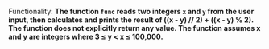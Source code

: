 Functionality: **The function `func` reads two integers `x` and `y` from the user input, then calculates and prints the result of ((x - y) // 2) + ((x - y) % 2). The function does not explicitly return any value. The function assumes x and y are integers where 3 ≤ y < x ≤ 100,000.**